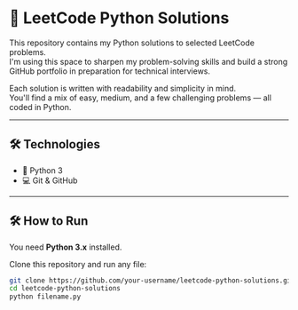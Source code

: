 # 🧠 LeetCode Python Solutions

This repository contains my Python solutions to selected LeetCode problems.  
I'm using this space to sharpen my problem-solving skills and build a strong GitHub portfolio in preparation for technical interviews.

Each solution is written with readability and simplicity in mind.  
You'll find a mix of easy, medium, and a few challenging problems — all coded in Python.

---

## 🛠️ Technologies

- 🐍 Python 3
- 💻 Git & GitHub

---

## 🛠️ How to Run

You need **Python 3.x** installed.

Clone this repository and run any file:

```bash
git clone https://github.com/your-username/leetcode-python-solutions.git
cd leetcode-python-solutions
python filename.py
